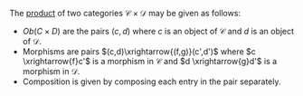 The [product](/docs/math/defs/product.qmd) of two categories 
$\mathcal{C}\times \mathcal{D}$ may be given as 
follows:

- $Ob(C\times D)$ are the pairs $(c,d)$ where $c$ is an object of $\mathcal{C}$ 
  and $d$ is an object of $\mathcal{D}$.
- Morphisms are pairs $(c,d)\xrightarrow{(f,g)}(c',d')$ where 
  $c \xrightarrow{f}c'$ is a morphism in $\mathcal{C}$ and 
  $d \xrightarrow{g}d'$ is a morphism in $\mathcal{D}$.
- Composition is given by composing each entry in the pair separately.
